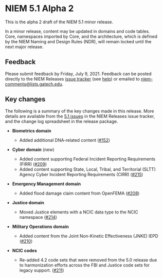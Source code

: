 
# NIEM 5.1 Alpha 2

This is the alpha 2 draft of the NIEM 5.1 minor release.

In a minor release, content may be updated in domains and code tables.  Core, namespaces imported by Core, and the architecture, which is defined by the NIEM Naming and Design Rules (NDR), will remain locked until the next major release.

## Feedback

Please submit feedback by Friday, July 9, 2021. Feedback can be posted directly to the NIEM Releases [issue tracker](https://github.com/NIEM/NIEM-Releases/issues) (see [help](https://github.com/NIEM/NIEM-Releases/wiki/Issues)) or emailed to [niem-comments@lists.gatech.edu](niem-comments@lists.gatech.edu).

## Key changes

The following is a summary of the key changes made in this release.  More details are available from the [5.1 issues](https://github.com/NIEM/NIEM-Releases/issues?page=1&q=is%3Aissue+label%3A5.1) in the NIEM Releases issue tracker, and the change log spreadsheet in the release package.

- **Biometrics domain**
  - Added additional DNA-related content ([#152](https://github.com/NIEM/NIEM-Releases/issues/152))

- **Cyber domain** (new)
  - Added content supporting Federal Incident Reporting Requirements (FIRR) ([#209](https://github.com/NIEM/NIEM-Releases/issues/209))
  - Added content supporting State, Local, Tribal, and Territorial (SLTT) Agency Cyber Incident Reporting Requirements (CIRR) ([#215](https://github.com/NIEM/NIEM-Releases/issues/215))

- **Emergency Management domain**
  - Added flood damage claim content from OpenFEMA ([#208](https://github.com/NIEM/NIEM-Releases/issues/208))

- **Justice domain**
  - Moved Justice elements with a NCIC data type to the NCIC namespace ([#214](https://github.com/NIEM/NIEM-Releases/issues/214))

- **Military Operations domain**
  - Added content from the Joint Non-Kinetic Effectiveness (JNKE) IEPD ([#210](https://github.com/NIEM/NIEM-Releases/issues/210))

- **NCIC codes**
  - Re-added 4.2 code sets that were removed from the 5.0 release due to harmonization efforts across the FBI and Justice code sets for legacy support. ([#211](https://github.com/NIEM/NIEM-Releases/issues/211))
